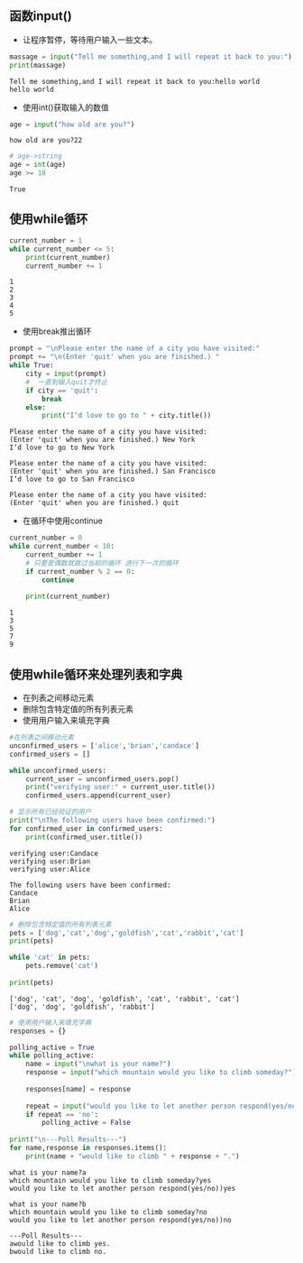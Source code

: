 
## 函数input()
- 让程序暂停，等待用户输入一些文本。


```python
massage = input("Tell me something,and I will repeat it back to you:")
print(massage)
```

    Tell me something,and I will repeat it back to you:hello world
    hello world


- 使用int()获取输入的数值


```python
age = input("how old are you?")
```

    how old are you?22



```python
# age->string
age = int(age)
age >= 18
```




    True



## 使用while循环


```python
current_number = 1
while current_number <= 5:
    print(current_number)
    current_number += 1
```

    1
    2
    3
    4
    5


- 使用break推出循环


```python
prompt = "\nPlease enter the name of a city you have visited:"
prompt += "\n(Enter 'quit' when you are finished.) "
while True:
    city = input(prompt)
    #  一直到输入quit才终止
    if city == 'quit':
        break
    else:
        print("I‘d love to go to " + city.title())
```

    
    Please enter the name of a city you have visited:
    (Enter 'quit' when you are finished.) New York
    I‘d love to go to New York
    
    Please enter the name of a city you have visited:
    (Enter 'quit' when you are finished.) San Francisco
    I‘d love to go to San Francisco
    
    Please enter the name of a city you have visited:
    (Enter 'quit' when you are finished.) quit


- 在循环中使用continue


```python
current_number = 0
while current_number < 10:
    current_number += 1
    # 只要是偶数就跳过当前的循环 进行下一次的循环
    if current_number % 2 == 0:
        continue
    
    print(current_number)
```

    1
    3
    5
    7
    9


## 使用while循环来处理列表和字典
- 在列表之间移动元素
- 删除包含特定值的所有列表元素
- 使用用户输入来填充字典


```python
#在列表之间移动元素
unconfirmed_users = ['alice','brian','candace']
confirmed_users = []

while unconfirmed_users:
    current_user = unconfirmed_users.pop()
    print("verifying user:" + current_user.title())
    confirmed_users.append(current_user)

# 显示所有已经验证的用户
print("\nThe following users have been confirmed:")
for confirmed_user in confirmed_users:
    print(confirmed_user.title())
```

    verifying user:Candace
    verifying user:Brian
    verifying user:Alice
    
    The following users have been confirmed:
    Candace
    Brian
    Alice



```python
# 删除包含特定值的所有列表元素
pets = ['dog','cat','dog','goldfish','cat','rabbit','cat']
print(pets)

while 'cat' in pets:
    pets.remove('cat')
    
print(pets)
```

    ['dog', 'cat', 'dog', 'goldfish', 'cat', 'rabbit', 'cat']
    ['dog', 'dog', 'goldfish', 'rabbit']



```python
# 使用用户输入来填充字典
responses = {}

polling_active = True
while polling_active:
    name = input("\nwhat is your name?")
    response = input("which mountain would you like to climb someday?")
    
    responses[name] = response
    
    repeat = input("would you like to let another person respond(yes/no))")
    if repeat == 'no':
        polling_active = False
        
print("\n---Poll Results---")
for name,response in responses.items():
    print(name + "would like to climb " + response + ".")
```

    
    what is your name?a
    which mountain would you like to climb someday?yes
    would you like to let another person respond(yes/no))yes
    
    what is your name?b
    which mountain would you like to climb someday?no
    would you like to let another person respond(yes/no))no
    
    ---Poll Results---
    awould like to climb yes.
    bwould like to climb no.



```python

```
